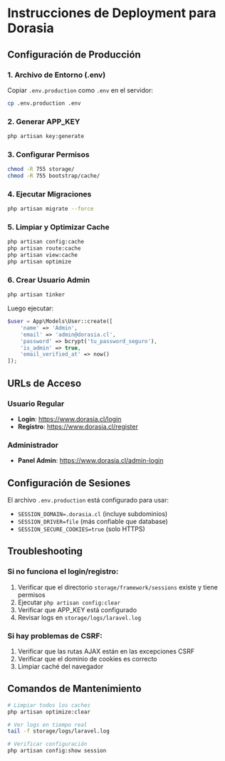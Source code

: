 # Instrucciones de Deployment para Dorasia

## Configuración de Producción

### 1. Archivo de Entorno (.env)
Copiar `.env.production` como `.env` en el servidor:

```bash
cp .env.production .env
```

### 2. Generar APP_KEY
```bash
php artisan key:generate
```

### 3. Configurar Permisos
```bash
chmod -R 755 storage/
chmod -R 755 bootstrap/cache/
```

### 4. Ejecutar Migraciones
```bash
php artisan migrate --force
```

### 5. Limpiar y Optimizar Cache
```bash
php artisan config:cache
php artisan route:cache
php artisan view:cache
php artisan optimize
```

### 6. Crear Usuario Admin
```bash
php artisan tinker
```
Luego ejecutar:
```php
$user = App\Models\User::create([
    'name' => 'Admin',
    'email' => 'admin@dorasia.cl',
    'password' => bcrypt('tu_password_seguro'),
    'is_admin' => true,
    'email_verified_at' => now()
]);
```

## URLs de Acceso

### Usuario Regular
- **Login**: https://www.dorasia.cl/login
- **Registro**: https://www.dorasia.cl/register

### Administrador
- **Panel Admin**: https://www.dorasia.cl/admin-login

## Configuración de Sesiones

El archivo `.env.production` está configurado para usar:
- `SESSION_DOMAIN=.dorasia.cl` (incluye subdominios)
- `SESSION_DRIVER=file` (más confiable que database)
- `SESSION_SECURE_COOKIES=true` (solo HTTPS)

## Troubleshooting

### Si no funciona el login/registro:
1. Verificar que el directorio `storage/framework/sessions` existe y tiene permisos
2. Ejecutar `php artisan config:clear`
3. Verificar que APP_KEY está configurado
4. Revisar logs en `storage/logs/laravel.log`

### Si hay problemas de CSRF:
1. Verificar que las rutas AJAX están en las excepciones CSRF
2. Verificar que el dominio de cookies es correcto
3. Limpiar caché del navegador

## Comandos de Mantenimiento

```bash
# Limpiar todos los caches
php artisan optimize:clear

# Ver logs en tiempo real
tail -f storage/logs/laravel.log

# Verificar configuración
php artisan config:show session
```